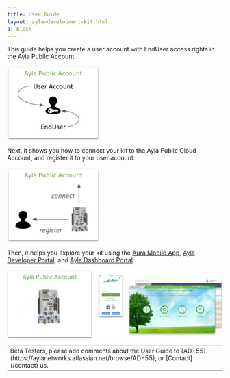 ```yaml
---
title: User Guide
layout: ayla-development-kit.html
a: block
---
```


This guide helps you create a user account with EndUser access rights in the Ayla Public Account. 

<img src="../enduser.png" width="216">

Next, it shows you how to connect your kit to the Ayla Public Cloud Account, and register it to your user account:

<img src="connect-register.png" width="216">

Then, it helps you explore your kit using the [Aura Mobile App](aura-mobile-app), [Ayla Developer Portal](ayla-developer-portal), and [Ayla Dashboard Portal](ayla-dashboard-portal):

<img src="explore.png" width="544">

<table><tr><td class="under-review">Beta Testers, please add comments about the User Guide to [AD-55](https://aylanetworks.atlassian.net/browse/AD-55), or [Contact](/contact) us.</td></tr></table>